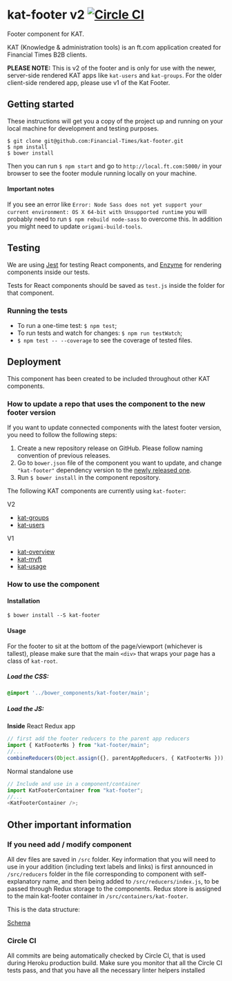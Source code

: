 # kat-footer v2 [![Circle CI](https://circleci.com/gh/Financial-Times/kat-footer.svg?style=svg)](https://circleci.com/gh/Financial-Times/kat-footer)

Footer component for KAT.

KAT (Knowledge & administration tools) is an ft.com application created for Financial Times B2B clients.

**PLEASE NOTE:** This is v2 of the footer and is only for use with the newer, server-side rendered KAT apps like `kat-users` and `kat-groups`. For the older client-side rendered app, please use v1 of the Kat Footer.

## Getting started
These instructions will get you a copy of the project up and running on your local machine for development and testing purposes.

```
$ git clone git@github.com:Financial-Times/kat-footer.git
$ npm install
$ bower install
```
Then you can run `$ npm start` and go to `http://local.ft.com:5000/` in your browser to see the footer module running locally on your machine.

#### Important notes
If you see an error like `Error: Node Sass does not yet support your current environment: OS X 64-bit with Unsupported runtime` you will probably need to run `$ npm rebuild node-sass` to overcome this. In addition you might need to update `origami-build-tools`.

## Testing

We are using [Jest](https://facebook.github.io/jest/) for testing React components, and [Enzyme](http://airbnb.io/enzyme/) for rendering components inside our tests.

Tests for React components should be saved as `test.js` inside the folder for that component.

### Running the tests

 - To run a one-time test: `$ npm test`;
 - To run tests and watch for changes: `$ npm run testWatch`;
 - `$ npm test -- --coverage` to see the coverage of tested files.

## Deployment
This component has been created to be included throughout other KAT components.

### How to update a repo that uses the component to the new footer version
If you want to update connected components with the latest footer version, you need to follow the following steps:
1. Create a new repository release on GitHub. Please follow naming convention of previous releases.
2. Go to `bower.json` file of the component you want to update, and change `"kat-footer"` dependency version to the [newly released one](https://github.com/Financial-Times/kat-footer/releases).
3. Run `$ bower install` in the component repository.

The following KAT components are currently using `kat-footer`:

V2
 - [kat-groups](https://github.com/Financial-Times/kat-groups)
 - [kat-users](https://github.com/Financial-Times/kat-users)

V1
 - [kat-overview](https://github.com/Financial-Times/kat-overview)
 - [kat-myft](https://github.com/Financial-Times/kat-myft)
 - [kat-usage](https://github.com/Financial-Times/kat-usage)

### How to use the component

#### Installation
```
$ bower install --S kat-footer
```
#### Usage

For the footer to sit at the bottom of the page/viewport (whichever is tallest), please make sure that the main `<div>` that wraps your page has a class of `kat-root`.

##### Load the CSS:
```scss
@import '../bower_components/kat-footer/main';
```

##### Load the JS:
**Inside** React Redux app
```js
// first add the footer reducers to the parent app reducers
import { KatFooterNs } from "kat-footer/main";
//...
combineReducers(Object.assign({}, parentAppReducers, { KatFooterNs }));
```
Normal standalone use
```js
// Include and use in a component/container
import KatFooterContainer from "kat-footer";
//...
<KatFooterContainer />;
```

## Other important information

### If you need add / modify component
All dev files are saved in `/src` folder.
Key information that you will need to use in your addition (including text labels and links) is first announced in `/src/reducers` folder in the file corresponding to component with self-explanatory name, and then being added to `/src/reducers/index.js`, to be passed through Redux storage to the components.
Redux store is assigned to the main kat-footer container in `/src/containers/kat-footer`.

This is the data structure:

[Schema](https://www.draw.io/?lightbox=1&highlight=FFFFFF&edit=_blank&layers=1&nav=1&title=KAT-footer#R5VrRcuMmFP0aP7ojgUDSY9bJbme6O9NpdqbtI5GQzEQWGoxju19fZIEsBE68qZyk3mQmERcE4pxzL1ykGVysdl8EaZbfeE6rGQjy3QzezgBIUaD%2BtoZ9Z4jSsDOUguWdaWC4Z%2F9QbdT3lRuW07XVUHJeSdbYxozXNc2kZSNC8K3drOCVPWpDSuoY7jNSudY%2FWS6XnTUB%2BGj%2FlbJyaUYOcdrVrIhprGeyXpKcbwcmeDeDC8G57K5WuwWtWuwMLt19n0%2FU9g8maC3PuSHOEY1BCgBJQBIX2Vz38ESqjZ6sflC5N7PfLpmk9w3J2vJWETyDn5ZyValSqC4LVlULXnFxaA2LguIsU%2Fa1FPyRDmryOH0IAlWjh6RC0t3JeYQ9OkpVlK%2BoFHvVxNyQakC1ogCCXXl75CcyslsOuEEIaV1oTZR930fY1IVG7kwUoQdFXMkWKDUPXLZXv918n39WRFNh6tQwx2pjbAYGsmqx1qXgkch5Me5g0HxEmwJX2kzZjNS8piP6tGmtuGZ1qQzoWPrO1bPczkFLoE8RXPFZVAdtL1me01rZSMVK9f82U6yqp56EeRgmNvNx6DDfq2PIfBRcgHj0svsol2%2Fay46OnG8eDjXhCRwHfDnwOa5WgBOuhh8wwtMAntiehiIX7gS6cJsQPync2IH7cSXnrfSeGN1O6AIO9C2ETK0IN7pipTTeDuPlsOC11KtYi%2BwULMSxxYIh5SXRw0uIPr5%2B0UNzy0dQfeJV%2FWpfyGtW%2FDjQv6vk0%2BuXPIrhx5G82fmPNL9Zq632XNCGi6vWPortRfddtR%2BekSPQOr9pE60WxIqs1ywbJQkjjBQOYv%2BXKgW%2FIFP8W7elOyYHVarU1gQ9nyYFgx5PQe2vz1Pw4adnh%2BZOxjfiRk2Pb0RGT4HStZFElFQ%2BFzRcjgckejMUbRO0IpI92Y%2FpI1aP8DtnagK9hDAcZUhgpI1uevquYco47mi0AQzjUUcdBk5HB531036l9HyJ1QWl97YCe1Y88XuKJwrttaDv90fFM15U3lQ80c8Zt56VFfpYskKvkxXGyJZVhC4lK%2FXQJMxinIcFgRGJpjgxG4nqY%2Bz%2FALT32xC4mw7oE8cUBysOymcE%2FqlRPtcH%2FxvK2HYB6NnaARi7KPeH4ZPC7AuR3dniuiG1OVvsji0XvNmLwwMdjx%2BHra7FDSKLIJz63CBxCTLuMyk%2Fnr23IaOWJJO3VBJWrR3orygXgunIY6BLSOQJS%2BP97jR8gBN8%2FMGv%2BvgRYmCT4PGKtyPhR6LWJ0Hq%2FKeKWDE6M2JdZOEO3dPKr7Qk1VdWP7px6n%2B5hqPA3ilhz04pNCK9OOBm8DPTHB1hnKBkZSfeAPJy7vFueUWc2oTAV%2BYVCNgdoeTt8gpwaqn%2FRqRgu8ldR%2FBNndNcNx8vMLJ93TtJdErsN1cRiF1n8Z1lhgG8hLe4icXdTgFSdxHqwihfAE8UuV8%2B%2BM%2BGJzind%2BF0l%2BJOrl%2FUxBsHTRuNiYN%2FTmhSeFdbnCX0oZjqtZS9E4piz3uSCEwS%2FFXx%2BGlQF2OO31fBu38B)

### Circle CI

All commits are being automatically checked by Circle CI, that is used during Heroku production build.
Make sure you monitor that all the Circle CI tests pass, and that you have all the necessary linter helpers installed
